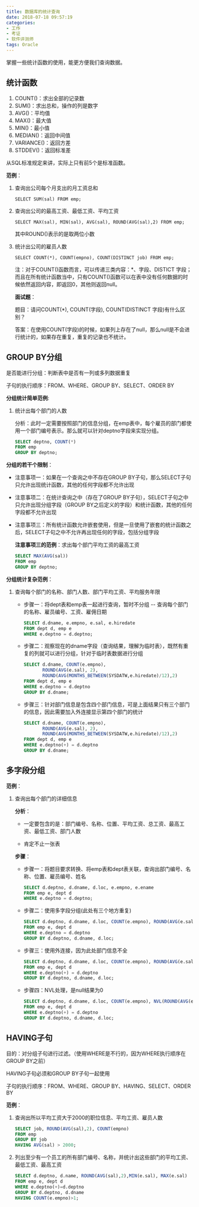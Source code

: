 ```yaml
---
title: 数据库的统计查询
date: 2018-07-18 09:57:19
categories: 
- 工作
- 考证
- 软件评测师
tags: Oracle
---
```


掌握一些统计函数的使用，能更方便我们查询数据。

## 统计函数

1. COUNT()：求出全部的记录数
2. SUM()：求出总和，操作的列是数字
3. AVG()：平均值
4. MAX()：最大值
5. MIN()：最小值
6. MEDIAN()：返回中间值
7. VARIANCE()：返回方差
8. STDDEV()：返回标准差

从SQL标准规定来讲，实际上只有前5个是标准函数。

**范例**：

1. 查询出公司每个月支出的月工资总和

   `SELECT SUM(sal) FROM emp;`
  
2. 查询出公司的最高工资、最低工资、平均工资

   `SELECT MAX(sal), MIN(sal), AVG(sal), ROUND(AVG(sal),2) FROM emp;`
   
   其中ROUND()表示的是取两位小数
  
3. 统计出公司的雇员人数

   `SELECT COUNT(*), COUNT(empno), COUNT(DISTINCT job) FROM emp;`
   
   注：对于COUNT()函数而言，可以传递三类内容：*、字段、DISTICT 字段；而且在所有统计函数当中，只有COUNT()函数可以在表中没有任何数据的时候依然返回内容，即返回0，其他则返回null。
   
   **面试题**：
   
   题目：请问COUNT(*), COUNT(字段), COUNT(DISTINCT 字段)有什么区别？
   
   答案：在使用COUNT(字段)的时候，如果列上存在了null，那么null是不会进行统计的，如果存在重复，重复的记录也不统计。
   
  
## GROUP BY分组

是否能进行分组：判断表中是否有一列或多列数据重复

子句的执行顺序：FROM、WHERE、GROUP BY、SELECT、ORDER BY

**分组统计简单范例**:

1. 统计出每个部门的人数

   分析：此时一定需要按照部门的信息分组，在emp表中，每个雇员的部门都使用一个部门编号表示。那么就可以针对deptno字段来实现分组。
   
   ```sql
   SELECT deptno, COUNT(*)
   FROM emp
   GROUP BY deptno;
   ```
 
**分组的若干个限制**：

* 注意事项一：如果在一个查询之中不存在GROUP BY子句，那么SELECT子句只允许出现统计函数，其他的任何字段都不允许出现
* 注意事项二：在统计查询之中（存在了GROUP BY子句），SELECT子句之中只允许出现分组字段（GROUP BY之后定义的字段）和统计函数，其他的任何字段都不允许出现
* 注意事项三：所有统计函数允许嵌套使用，但是一旦使用了嵌套的统计函数之后，SELECT子句之中不允许再出现任何的字段，包括分组字段
   
   **注意事项三的范例**：求出每个部门平均工资的最高工资
   
   ```sql
   SELECT MAX(AVG(sal))
   FROM emp
   GROUP BY deptno;
   ```
 
**分组统计复杂范例**：

1. 查询每个部门的名称、部门人数、部门平均工资、平均服务年限

   * 步骤一：将dept表和emp表一起进行查询，暂时不分组 -- 查询每个部门的名称、雇员编号、工资、雇佣日期

     ```sql
     SELECT d.dname, e.empno, e.sal, e.hiredate
     FROM dept d, emp e
     WHERE e.deptno = d.deptno;
     ```
   * 步骤二：观察现在的dname字段（查询结果，理解为临时表），既然有重复的列就可以进行分组，针对于临时表数据进行分组

     ```sql
     SELECT d.dname, COUNT(e.empno), 
            ROUND(AVG(e.sal), 2),  
            ROUND(AVG(MONTHS_BETWEEN(SYSDATW,e.hiredate)/12),2)
     FROM dept d, emp e
     WHERE e.deptno = d.deptno
     GROUP BY d.dname;
     ```
   * 步骤三：针对部门信息是包含四个部门信息，可是上面结果只有三个部门的信息，因此需要加入外连接显示第四个部门的统计

     ```sql
     SELECT d.dname, COUNT(e.empno), 
            ROUND(AVG(e.sal), 2), 
            ROUND(AVG(MONTHS_BETWEEN(SYSDATW,e.hiredate)/12),2)
     FROM dept d, emp e
     WHERE e.deptno(+) = d.deptno
     GROUP BY d.dname;
     ```
     
## 多字段分组
 
**范例**：

1. 查询出每个部门的详细信息

   **分析**：
   
   * 一定要包含的是：部门编号、名称、位置、平均工资、总工资、最高工资、最低工资、部门人数
   
   * 肯定不止一张表

   **步骤**：
   
   * 步骤一：将题目要求转换、将emp表和dept表关联，查询出部门编号、名称、位置、雇员编号、姓名

     ```sql
     SELECT d.deptno, d.dname, d.loc, e.empno, e.ename
     FROM emp e, dept d
     WHERE e.deptno = d.deptno;
     ```
   * 步骤二：使用多字段分组(此处有三个地方重复)

     ```sql
     SELECT d.deptno, d.dname, d.loc, COUNT(e.empno), ROUND(AVG(e.sal),2), SUM(e.sal), MAX(e.sal), MIN(e.sal)
     FROM emp e, dept d
     WHERE e.deptno = d.deptno
     GROUP BY d.deptno, d.dname, d.loc;
     ```
   * 步骤三：使用外连接，因为此处部门信息不全

     ```sql
     SELECT d.deptno, d.dname, d.loc, COUNT(e.empno), ROUND(AVG(e.sal),2), SUM(e.sal), MAX(e.sal), MIN(e.sal)
     FROM emp e, dept d
     WHERE e.deptno(+) = d.deptno
     GROUP BY d.deptno, d.dname, d.loc;
     ```
   * 步骤四：NVL处理，是null结果为0

     ```sql
     SELECT d.deptno, d.dname, d.loc, COUNT(e.empno), NVL(ROUND(AVG(e.sal),2),0), NVL(SUM(e.sal),0), NVL(MAX(e.sal),0), NVL(MIN(e.sal),0)
     FROM emp e, dept d
     WHERE e.deptno(+) = d.deptno
     GROUP BY d.deptno, d.dname, d.loc;
     ```

## HAVING子句

目的：对分组子句进行过滤。（使用WHERE是不行的，因为WHERE执行顺序在GROUP BY之前）  

HAVING子句必须和GROUP BY子句一起使用 

子句的执行顺序：FROM、WHERE、GROUP BY、HAVING、SELECT、ORDER BY

**范例**：

1. 查询出所以平均工资大于2000的职位信息、平均工资、雇员人数

   ```sql
   SELECT job, ROUND(AVG(sal),2), COUNT(empno)
   FROM emp
   GROUP BY job
   HAVING AVG(sal) > 2000;
   ```
2. 列出至少有一个员工的所有部门编号、名称，并统计出这些部门的平均工资、最低工资、最高工资

    ```sql
    SELECT d.deptno, d.name, ROUND(AVG(sal),2),MIN(e.sal), MAX(e.sal)
    FROM emp e, dept d
    WHERE e.deptno(+)=d.deptno
    GROUP BY d.deptno, d.dname
    HAVING COUNT(e.empno)>1;
    ```

     
     